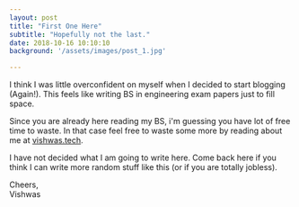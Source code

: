 ```yaml
---
layout: post
title: "First One Here"
subtitle: "Hopefully not the last."
date: 2018-10-16 10:10:10
background: '/assets/images/post_1.jpg'

---
```


I think I was little overconfident on myself when I decided to start blogging (Again!). This feels like writing BS in engineering exam papers just to fill space. 

Since you are already here reading my BS, i'm guessing you have lot of free time to waste. In that case feel free to waste some more by reading about me at [vishwas.tech](http://vishwas.tech).

I have not decided what I am going to write here. Come back here if you think I can write more random stuff like this (or if you are totally jobless).


Cheers,  
Vishwas 